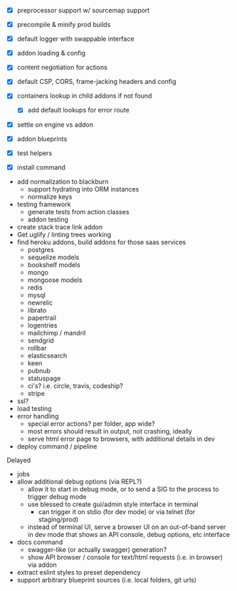 - [x] preprocessor support w/ sourcemap support
- [x] precompile & minify prod builds
- [x] default logger with swappable interface
- [x] addon loading & config
- [x] content negotiation for actions
- [x] default CSP, CORS, frame-jacking headers and config
- [x] containers lookup in child addons if not found
   - [x] add default lookups for error route
- [x] settle on engine vs addon
- [x] addon blueprints
- [x] test helpers
- [x] install command


* add normalization to blackburn
  * support hydrating into ORM instances
  * normalize keys
* testing framework
  * generate tests from action classes
  * addon testing
* create stack trace link addon
* Get uglify / linting trees working
* find heroku addons, build addons for those saas services
  * postgres
  * sequelize models
  * bookshelf models
  * mongo
  * mongoose models
  * redis
  * mysql
  * newrelic
  * librato
  * papertrail
  * logentries
  * mailchimp / mandril
  * sendgrid
  * rollbar
  * elasticsearch
  * keen
  * pubnub
  * statuspage
  * ci's? i.e. circle, travis, codeship?
  * stripe
* ssl?
* load testing
* error handling
  * special error actions? per folder, app wide?
  * most errors should result in output, not crashing, ideally
  * serve html error page to browsers, with additional details in dev
* deploy command / pipeline

Delayed
* jobs
* allow additional debug options (via REPL?)
  * allow it to start in debug mode, or to send a SIG to the process to trigger
    debug mode
  * use blessed to create gui/admin style interface in terminal
    * can trigger it on stdio (for dev mode) or via telnet (for staging/prod)
  * instead of terminal UI, serve a browser UI on an out-of-band server in dev
    mode that shows an API console, debug options, etc interface
* docs command
  * swagger-like (or actually swagger) generation?
  * show API browser / console for text/html requests (i.e. in browser) via addon
* extract eslint styles to preset dependency
* support arbitrary blueprint sources (i.e. local folders, git urls)

